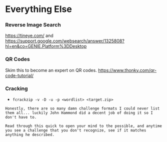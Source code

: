 # Everything Else

### Reverse Image Search

<https://tineye.com/> and
<https://support.google.com/websearch/answer/1325808?hl=en&co=GENIE.Platform%3DDesktop> 

### QR Codes

Skim this to become an expert on QR codes.
<a href="https://www.thonky.com/qr-code-tutorial/"
target="_blank">https://www.thonky.com/qr-code-tutorial/</a> 

###  

### Cracking

-   `fcrackzip -v -D -u -p <wordlist> <target.zip>`

`Honestly, there are so many damn challenge formats I could never list them all... luckily John Hammond did a decent job of doing it so I don't have to.`

  

`Read through this quick to open your mind to the possible, and anytime you see a challenge that you don't recognize, see if it matches anything he described.`

  
